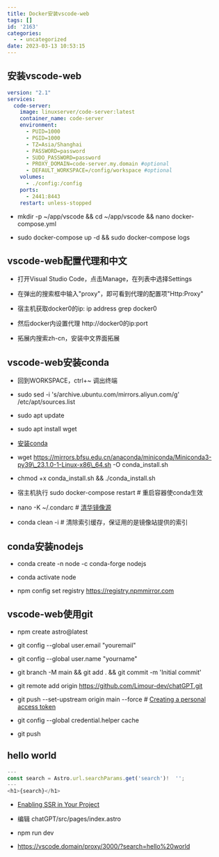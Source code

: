 ```yaml
---
title: Docker安装vscode-web
tags: []
id: '2163'
categories:
  - - uncategorized
date: 2023-03-13 10:53:15
---
```


## 安装vscode-web

```yml
version: "2.1"
services:
  code-server:
    image: linuxserver/code-server:latest
    container_name: code-server
    environment:
      - PUID=1000
      - PGID=1000
      - TZ=Asia/Shanghai
      - PASSWORD=password
      - SUDO_PASSWORD=password
      - PROXY_DOMAIN=code-server.my.domain #optional
      - DEFAULT_WORKSPACE=/config/workspace #optional
    volumes:
      - ./config:/config
    ports:
      - 2441:8443
    restart: unless-stopped
```

*   mkdir -p ~/app/vscode && cd ~/app/vscode && nano docker-compose.yml

*   sudo docker-compose up -d && sudo docker-compose logs

## vscode-web配置代理和中文

*   打开Visual Studio Code，点击Manage，在列表中选择Settings

*   在弹出的搜索框中输入"proxy"，即可看到代理的配置项"Http:Proxy"

*   宿主机获取docker0的ip: ip address grep docker0

*   然后docker内设置代理 http://docker0的ip:port

*   拓展内搜索zh-cn，安装中文界面拓展

## vscode-web安装conda

*   回到WORKSPACE，ctrl+~ 调出终端

*   sudo sed -i 's/archive.ubuntu.com/mirrors.aliyun.com/g' /etc/apt/sources.list

*   sudo apt update

*   sudo apt install wget

*   [安装conda](https://occdn.limour.top/2278.html#%E5%85%88%E7%BB%99%E8%99%9A%E6%8B%9F%E6%9C%BA%E8%A3%85%E4%B8%AAconda)

*   wget https://mirrors.bfsu.edu.cn/anaconda/miniconda/Miniconda3-py39\_23.1.0-1-Linux-x86\_64.sh -O conda\_install.sh

*   chmod +x conda\_install.sh && ./conda\_install.sh

*   宿主机执行 sudo docker-compose restart # 重启容器使conda生效

*   nano -K ~/.condarc # [清华镜像源](https://mirrors.tuna.tsinghua.edu.cn/help/anaconda/)

*   conda clean -i # 清除索引缓存，保证用的是镜像站提供的索引

## conda安装nodejs

*   conda create -n node -c conda-forge nodejs

*   conda activate node

*   npm config set registry https://registry.npmmirror.com

## vscode-web使用git

*   npm create astro@latest

*   git config --global user.email "youremail"

*   git config --global user.name "yourname"

*   git branch -M main && git add . && git commit -m 'Initial commit'

*   git remote add origin https://github.com/Limour-dev/chatGPT.git

*   git push --set-upstream origin main --force # [Creating a personal access token](https://docs.github.com/en/authentication/keeping-your-account-and-data-secure/creating-a-personal-access-token)

*   git config --global credential.helper cache

*   git push

## hello world

```js
---
const search = Astro.url.searchParams.get('search')!  '';
---
<h1>{search}</h1>
```

*   [Enabling SSR in Your Project](https://docs.astro.build/en/guides/server-side-rendering/#enabling-ssr-in-your-project)

*   编辑 chatGPT/src/pages/index.astro

*   npm run dev

*   https://vscode.domain/proxy/3000/?search=hello%20world